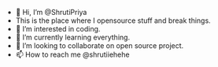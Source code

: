- 👋 Hi, I’m @ShrutiPriya
- This is the place where I opensource stuff and break things.
- 👀 I’m interested in coding.
- 🌱 I’m currently learning everything.
- 💞️ I’m looking to collaborate on open source project.
- 📫 How to reach me @shrutiiehehe 

<!---
ShrutiPriya13/ShrutiPriya13 is a ✨ special ✨ repository because its `README.md` (this file) appears on your GitHub profile.
You can click the Preview link to take a look at your changes.
--->
